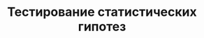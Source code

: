 ---
title: Тестирование статистичеcких гипотез

# Listing view
view: compact

# Optional banner image (relative to `assets/media/` folder).
banner:
  caption: ''
  image: ''
---